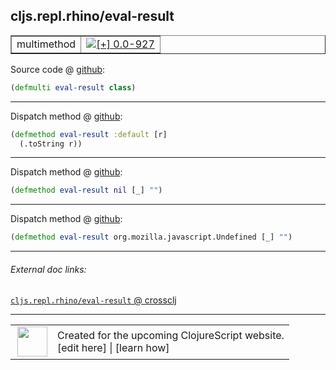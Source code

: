 ## cljs.repl.rhino/eval-result



 <table border="1">
<tr>
<td>multimethod</td>
<td><a href="https://github.com/cljsinfo/cljs-api-docs/tree/0.0-927"><img valign="middle" alt="[+] 0.0-927" title="Added in 0.0-927" src="https://img.shields.io/badge/+-0.0--927-lightgrey.svg"></a> </td>
</tr>
</table>









Source code @ [github](https://github.com/clojure/clojurescript/blob/r1806/src/clj/cljs/repl/rhino.clj#L47):

```clj
(defmulti eval-result class)
```

<!--
Repo - tag - source tree - lines:

 <pre>
clojurescript @ r1806
└── src
    └── clj
        └── cljs
            └── repl
                └── <ins>[rhino.clj:47](https://github.com/clojure/clojurescript/blob/r1806/src/clj/cljs/repl/rhino.clj#L47)</ins>
</pre>

-->

---

Dispatch method @ [github](https://github.com/clojure/clojurescript/blob/r1806/src/clj/cljs/repl/rhino.clj#L49-L50):

```clj
(defmethod eval-result :default [r]
  (.toString r))
```

<!--
Repo - tag - source tree - lines:

 <pre>
clojurescript @ r1806
└── src
    └── clj
        └── cljs
            └── repl
                └── <ins>[rhino.clj:49-50](https://github.com/clojure/clojurescript/blob/r1806/src/clj/cljs/repl/rhino.clj#L49-L50)</ins>
</pre>
-->

---
Dispatch method @ [github](https://github.com/clojure/clojurescript/blob/r1806/src/clj/cljs/repl/rhino.clj#L52):

```clj
(defmethod eval-result nil [_] "")
```

<!--
Repo - tag - source tree - lines:

 <pre>
clojurescript @ r1806
└── src
    └── clj
        └── cljs
            └── repl
                └── <ins>[rhino.clj:52](https://github.com/clojure/clojurescript/blob/r1806/src/clj/cljs/repl/rhino.clj#L52)</ins>
</pre>
-->

---
Dispatch method @ [github](https://github.com/clojure/clojurescript/blob/r1806/src/clj/cljs/repl/rhino.clj#L54):

```clj
(defmethod eval-result org.mozilla.javascript.Undefined [_] "")
```

<!--
Repo - tag - source tree - lines:

 <pre>
clojurescript @ r1806
└── src
    └── clj
        └── cljs
            └── repl
                └── <ins>[rhino.clj:54](https://github.com/clojure/clojurescript/blob/r1806/src/clj/cljs/repl/rhino.clj#L54)</ins>
</pre>
-->

---


###### External doc links:

[`cljs.repl.rhino/eval-result` @ crossclj](http://crossclj.info/fun/cljs.repl.rhino/eval-result.html)<br>

---

 <table>
<tr><td>
<img valign="middle" align="right" width="48px" src="http://i.imgur.com/Hi20huC.png">
</td><td>
Created for the upcoming ClojureScript website.<br>
[edit here] | [learn how]
</td></tr></table>

[edit here]:https://github.com/cljsinfo/cljs-api-docs/blob/master/cljsdoc/cljs.repl.rhino_eval-result.cljsdoc
[learn how]:https://github.com/cljsinfo/cljs-api-docs/wiki/cljsdoc-files

<!--

This information was too distracting to show to readers, but I'll leave it
commented here since it is helpful to:

- pretty-print the data used to generate this document
- and show how to retrieve that data



The API data for this symbol:

```clj
{:ns "cljs.repl.rhino",
 :name "eval-result",
 :type "multimethod",
 :source {:code "(defmulti eval-result class)",
          :title "Source code",
          :repo "clojurescript",
          :tag "r1806",
          :filename "src/clj/cljs/repl/rhino.clj",
          :lines [47]},
 :full-name "cljs.repl.rhino/eval-result",
 :full-name-encode "cljs.repl.rhino_eval-result",
 :extra-sources ({:code "(defmethod eval-result :default [r]\n  (.toString r))",
                  :title "Dispatch method",
                  :repo "clojurescript",
                  :tag "r1806",
                  :filename "src/clj/cljs/repl/rhino.clj",
                  :lines [49 50]}
                 {:code "(defmethod eval-result nil [_] \"\")",
                  :title "Dispatch method",
                  :repo "clojurescript",
                  :tag "r1806",
                  :filename "src/clj/cljs/repl/rhino.clj",
                  :lines [52]}
                 {:code "(defmethod eval-result org.mozilla.javascript.Undefined [_] \"\")",
                  :title "Dispatch method",
                  :repo "clojurescript",
                  :tag "r1806",
                  :filename "src/clj/cljs/repl/rhino.clj",
                  :lines [54]}),
 :history [["+" "0.0-927"]]}

```

Retrieve the API data for this symbol:

```clj
;; from Clojure REPL
(require '[clojure.edn :as edn])
(-> (slurp "https://raw.githubusercontent.com/cljsinfo/cljs-api-docs/catalog/cljs-api.edn")
    (edn/read-string)
    (get-in [:symbols "cljs.repl.rhino/eval-result"]))
```

-->
